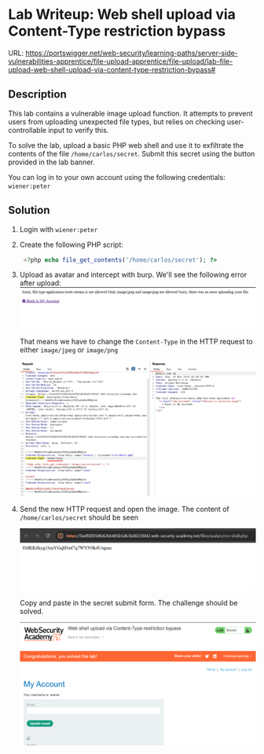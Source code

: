 # Lab Writeup: Web shell upload via Content-Type restriction bypass

URL: https://portswigger.net/web-security/learning-paths/server-side-vulnerabilities-apprentice/file-upload-apprentice/file-upload/lab-file-upload-web-shell-upload-via-content-type-restriction-bypass#

## Description

This lab contains a vulnerable image upload function. It attempts to prevent users from uploading unexpected file types, but relies on checking user-controllable input to verify this.

To solve the lab, upload a basic PHP web shell and use it to exfiltrate the contents of the file `/home/carlos/secret`. Submit this secret using the button provided in the lab banner.

You can log in to your own account using the following credentials: `wiener:peter`

## Solution

1. Login with `wiener:peter`
2. Create the following PHP script:
   ```php
    <?php echo file_get_contents('/home/carlos/secret'); ?>
   ```
3. Upload as avatar and intercept with burp. We'll see the following error after upload:
   ![shell-c-type](/assets/shell-c-type.png)

   That means we have to change the `Content-Type` in the HTTP request to either `image/jpeg` or `image/png`

   ![shell-c-type-1](/assets/shell-c-type-1.png)

4. Send the new HTTP request and open the image. The content of `/home/carlos/secret` should be seen

   ![shell-c-type-2](/assets/shell-c-type-2.png)

   Copy and paste in the secret submit form. The challenge should be solved.

   ![shell-c-type-3](/assets/shell-c-type-3.png)
